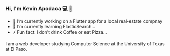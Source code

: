 ### Hi, I'm Kevin Apodaca :computer: 👋

<!--
**KevinApodaca/KevinApodaca** is a ✨ _special_ ✨ repository because its `README.md` (this file) appears on your GitHub profile. -->

- 🔭 I’m currently working on a Flutter app for a local real-estate compnay
- 🌱 I’m currently learning ElasticSearch...
- ⚡ Fun fact: I don't drink Coffee or eat Pizza...

I am a web developer studying Computer Science at the University of Texas at El Paso.
